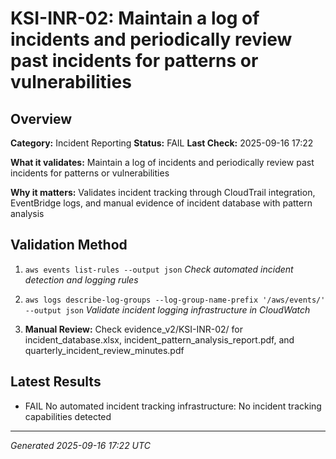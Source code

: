 # KSI-INR-02: Maintain a log of incidents and periodically review past incidents for patterns or vulnerabilities

## Overview

**Category:** Incident Reporting
**Status:** FAIL
**Last Check:** 2025-09-16 17:22

**What it validates:** Maintain a log of incidents and periodically review past incidents for patterns or vulnerabilities

**Why it matters:** Validates incident tracking through CloudTrail integration, EventBridge logs, and manual evidence of incident database with pattern analysis

## Validation Method

1. `aws events list-rules --output json`
   *Check automated incident detection and logging rules*

2. `aws logs describe-log-groups --log-group-name-prefix '/aws/events/' --output json`
   *Validate incident logging infrastructure in CloudWatch*

3. **Manual Review:** Check evidence_v2/KSI-INR-02/ for incident_database.xlsx, incident_pattern_analysis_report.pdf, and quarterly_incident_review_minutes.pdf

## Latest Results

- FAIL No automated incident tracking infrastructure: No incident tracking capabilities detected

---
*Generated 2025-09-16 17:22 UTC*